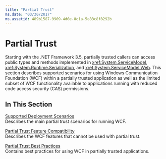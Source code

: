```yaml
---
title: "Partial Trust"
ms.date: "03/30/2017"
ms.assetid: 489b1587-9909-4d0e-8c1a-5e83c8f8292b
---
```

# Partial Trust

Starting with the .NET Framework 3.5, partially trusted callers can access public types and methods implemented in <xref:System.ServiceModel>, <xref:System.Runtime.Serialization>, and <xref:System.ServiceModel.Web>. This section describes supported scenarios for using Windows Communication Foundation (WCF) within a partially trusted application as well as the limited subset of WCF functionality available to applications running with reduced code access security (CAS) permissions.  
  
## In This Section  
 [Supported Deployment Scenarios](../../../../docs/framework/wcf/feature-details/supported-deployment-scenarios.md)  
 Describes the main partial trust scenarios for running WCF.  
  
 [Partial Trust Feature Compatibility](../../../../docs/framework/wcf/feature-details/partial-trust-feature-compatibility.md)  
 Describes the WCF features that cannot be used with partial trust.  
  
 [Partial Trust Best Practices](../../../../docs/framework/wcf/feature-details/partial-trust-best-practices.md)  
 Contains best practices for using WCF in partially trusted applications.
